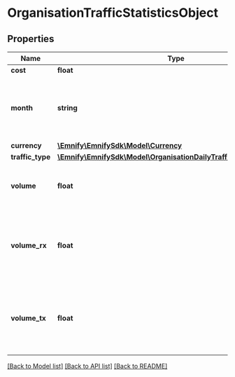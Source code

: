 # OrganisationTrafficStatisticsObject

## Properties
Name | Type | Description | Notes
------------ | ------------- | ------------- | -------------
**cost** | **float** | Total cost | [optional] 
**month** | **string** | The month that the data has been accumulated in &#x60;YYYY-MM-01&#x60; format | [optional] 
**currency** | [**\Emnify\EmnifySdk\Model\Currency**](Currency.md) |  | [optional] 
**traffic_type** | [**\Emnify\EmnifySdk\Model\OrganisationDailyTrafficObjectTrafficType**](OrganisationDailyTrafficObjectTrafficType.md) |  | [optional] 
**volume** | **float** | Total consumption (&#x60;volume_rx&#x60; + &#x60;volume_tx&#x60;) | [optional] 
**volume_rx** | **float** | * For traffic type &#x60;5&#x60; (&#x60;Data&#x60;): Downloaded data * For traffic type &#x60;6&#x60; (&#x60;SMS&#x60;): SMS MT | [optional] 
**volume_tx** | **float** | * For traffic type &#x60;5&#x60; (&#x60;Data&#x60;): Uploaded data * For traffic type &#x60;6&#x60; (&#x60;SMS&#x60;): SMS MO | [optional] 

[[Back to Model list]](../../README.md#documentation-for-models) [[Back to API list]](../../README.md#documentation-for-api-endpoints) [[Back to README]](../../README.md)


